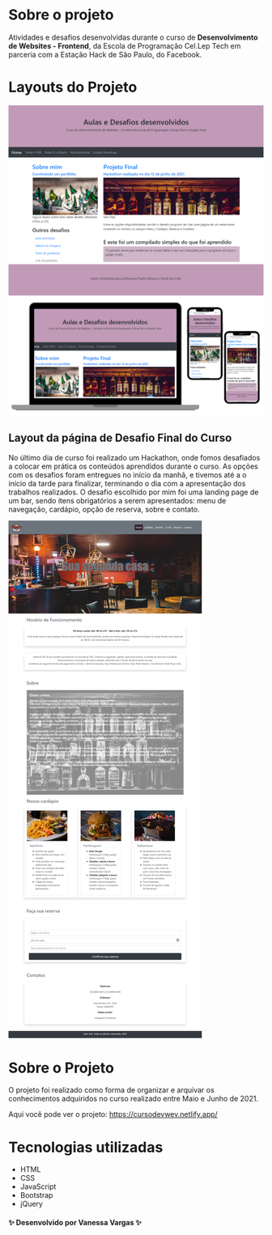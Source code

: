 # Sobre o projeto

Atividades e desafios desenvolvidas durante o curso de **Desenvolvimento de Websites - Frontend**, da Escola de Programação Cel.Lep Tech em parceria com a Estação Hack de São Paulo, do Facebook.

# Layouts do Projeto

![Mockups](https://github.com/VanessaVargas/Curso-CelLep-DevWeb/blob/master/layoutHome.png)
![Mockups](https://github.com/VanessaVargas/Curso-CelLep-DevWeb/blob/master/images/Mockups.png)

## Layout da página de Desafio Final do Curso

No último dia de curso foi realizado um Hackathon, onde fomos desafiados a colocar em prática os conteúdos aprendidos durante o curso. As opções com os desafios foram entregues no início da manhã, e tivemos até a o início da tarde para finalizar, terminando o dia com a apresentação dos trabalhos realizados. O desafio escolhido por mim foi uma landing page de um bar, sendo itens obrigatórios a serem apresentados: menu de navegação, cardápio, opção de reserva, sobre e contato.

![Mockups](https://github.com/VanessaVargas/Curso-CelLep-DevWeb/blob/master/desafio.png)

# Sobre o Projeto

O projeto foi realizado como forma de organizar e arquivar os conhecimentos adquiridos no curso realizado entre Maio e Junho de 2021.

Aqui você pode ver o projeto: https://cursodevwev.netlify.app/



# Tecnologias utilizadas

- HTML
- CSS
- JavaScript
- Bootstrap
- jQuery

#### ✨ Desenvolvido por Vanessa Vargas ✨ ####
